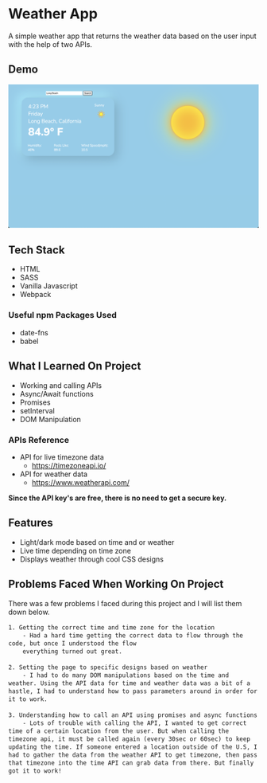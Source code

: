 
# Weather App

A simple weather app that returns the weather data based on the user
input with the help of two APIs. 

## Demo

<img src="src/assets/WeatherApp Demo.png">


## Tech Stack

- HTML
- SASS
- Vanilla Javascript
- Webpack

### Useful npm Packages Used

- date-fns
- babel

## What I Learned On Project

- Working and calling APIs
- Async/Await functions
- Promises
- setInterval
- DOM Manipulation

### APIs Reference

- API for live timezone data
    - https://timezoneapi.io/
- API for weather data
    - https://www.weatherapi.com/

**Since the API key's are free, there is no need to get a secure key.**

## Features

- Light/dark mode based on time and or weather
- Live time depending on time zone
- Displays weather through cool CSS designs

## Problems Faced When Working On Project

There was a few problems I faced during this project and I will list them down below.

    1. Getting the correct time and time zone for the location
        - Had a hard time getting the correct data to flow through the code, but once I understood the flow
        everything turned out great.

    2. Setting the page to specific designs based on weather
        - I had to do many DOM manipulations based on the time and weather. Using the API data for time and weather data was a bit of a hastle, I had to understand how to pass parameters around in order for it to work.
        
    3. Understanding how to call an API using promises and async functions
        - Lots of trouble with calling the API, I wanted to get correct time of a certain location from the user. But when calling the timezone api, it must be called again (every 30sec or 60sec) to keep updating the time. If someone entered a location outside of the U.S, I had to gather the data from the weather API to get timezone, then pass that timezone into the time API can grab data from there. But finally got it to work!